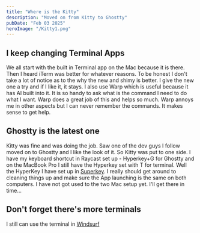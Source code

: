 ```yaml
---
title: "Where is the Kitty"
description: "Moved on from Kitty to Ghostty"
pubDate: "Feb 03 2025"
heroImage: "/Kitty1.png"
---
```


## I keep changing Terminal Apps

We all start with the built in Terminal app on the Mac because it is there. Then I heard iTerm was better for whatever reasons. To be honest I don't take a lot of notice as to the why the new and shimy is better. I give the new one a try and if I like it, it stays. I also use Warp which is useful because it has AI built into it. It is so handy to ask what is the command I need to do what I want. Warp does a great job of this and helps so much. Warp annoys me in other aspects but I can never remember the commands. It makes sense to get help.

## Ghostty is the latest one

Kitty was fine and was doing the job. Saw one of the dev guys I follow moved on to Ghostty and I like the look of it. So Kitty was put to one side. I have my keyboard shortcut in Raycast set up - Hyperkey+G for Ghostty and on the MacBook Pro I still have the Hyperkey set with T for terminal. Well the HyperKey I have set up in [Superkey](/blog/Hyperkey_Karabiner_Elements). I really should get around to cleaning things up and make sure the App launching is the same on both computers. I have not got used to the two Mac setup yet. I'll get there in time...

## Don't forget there's more terminals

I still can use the terminal in [Windsurf](/blog/developer-tools)
